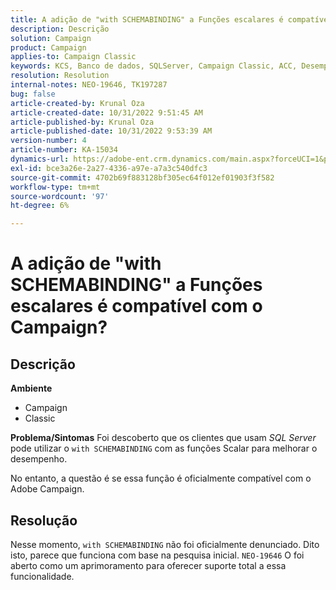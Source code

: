 ```yaml
---
title: A adição de "with SCHEMABINDING" a Funções escalares é compatível com o Campaign?
description: Descrição
solution: Campaign
product: Campaign
applies-to: Campaign Classic
keywords: KCS, Banco de dados, SQLServer, Campaign Classic, ACC, Desempenho
resolution: Resolution
internal-notes: NEO-19646, TK197287
bug: false
article-created-by: Krunal Oza
article-created-date: 10/31/2022 9:51:45 AM
article-published-by: Krunal Oza
article-published-date: 10/31/2022 9:53:39 AM
version-number: 4
article-number: KA-15034
dynamics-url: https://adobe-ent.crm.dynamics.com/main.aspx?forceUCI=1&pagetype=entityrecord&etn=knowledgearticle&id=ebb6e79d-0159-ed11-9561-6045bd0067ea
exl-id: bce3a26e-2a27-4336-a97e-a7a3c540dfc3
source-git-commit: 4702b69f883128bf305ec64f012ef01903f3f582
workflow-type: tm+mt
source-wordcount: '97'
ht-degree: 6%

---
```


# A adição de &quot;with SCHEMABINDING&quot; a Funções escalares é compatível com o Campaign?

## Descrição

<b>Ambiente</b>
- Campaign
- Classic



<b>Problema/Sintomas</b>
Foi descoberto que os clientes que usam *SQL Server* pode utilizar o `with SCHEMABINDING` com as funções Scalar para melhorar o desempenho.

No entanto, a questão é se essa função é oficialmente compatível com o Adobe Campaign.




## Resolução


Nesse momento, `with SCHEMABINDING` não foi oficialmente denunciado. Dito isto, parece que funciona com base na pesquisa inicial. `NEO-19646` O foi aberto como um aprimoramento para oferecer suporte total a essa funcionalidade.
